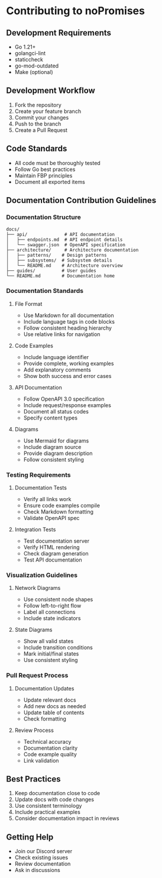 # Contributing to noPromises

## Development Requirements
- Go 1.21+
- golangci-lint
- staticcheck
- go-mod-outdated
- Make (optional)

## Development Workflow
1. Fork the repository
2. Create your feature branch
3. Commit your changes
4. Push to the branch
5. Create a Pull Request

## Code Standards
- All code must be thoroughly tested
- Follow Go best practices
- Maintain FBP principles
- Document all exported items

## Documentation Contribution Guidelines

### Documentation Structure
```
docs/
├── api/              # API documentation
│   ├── endpoints.md  # API endpoint details
│   └── swagger.json  # OpenAPI specification
├── architecture/     # Architecture documentation
│   ├── patterns/    # Design patterns
│   ├── subsystems/  # Subsystem details
│   └── README.md    # Architecture overview
├── guides/          # User guides
└── README.md        # Documentation home
```

### Documentation Standards
1. File Format
   - Use Markdown for all documentation
   - Include language tags in code blocks
   - Follow consistent heading hierarchy
   - Use relative links for navigation

2. Code Examples
   - Include language identifier
   - Provide complete, working examples
   - Add explanatory comments
   - Show both success and error cases

3. API Documentation
   - Follow OpenAPI 3.0 specification
   - Include request/response examples
   - Document all status codes
   - Specify content types

4. Diagrams
   - Use Mermaid for diagrams
   - Include diagram source
   - Provide diagram description
   - Follow consistent styling

### Testing Requirements
1. Documentation Tests
   - Verify all links work
   - Ensure code examples compile
   - Check Markdown formatting
   - Validate OpenAPI spec

2. Integration Tests
   - Test documentation server
   - Verify HTML rendering
   - Check diagram generation
   - Test API documentation

### Visualization Guidelines
1. Network Diagrams
   - Use consistent node shapes
   - Follow left-to-right flow
   - Label all connections
   - Include state indicators

2. State Diagrams
   - Show all valid states
   - Include transition conditions
   - Mark initial/final states
   - Use consistent styling

### Pull Request Process
1. Documentation Updates
   - Update relevant docs
   - Add new docs as needed
   - Update table of contents
   - Check formatting

2. Review Process
   - Technical accuracy
   - Documentation clarity
   - Code example quality
   - Link validation

## Best Practices
1. Keep documentation close to code
2. Update docs with code changes
3. Use consistent terminology
4. Include practical examples
5. Consider documentation impact in reviews

## Getting Help
- Join our Discord server
- Check existing issues
- Review documentation
- Ask in discussions